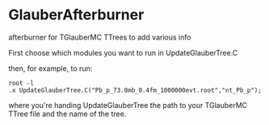 # GlauberAfterburner
afterburner for TGlauberMC TTrees to add various info

First choose which modules you want to run in UpdateGlauberTree.C

then, for example, to run: 
````
root -l
.x UpdateGlauberTree.C("Pb_p_73.0mb_0.4fm_1000000evt.root","nt_Pb_p");
````

where you're handing UpdateGlauberTree the path to your TGlauberMC TTree file and the name of the tree. 
